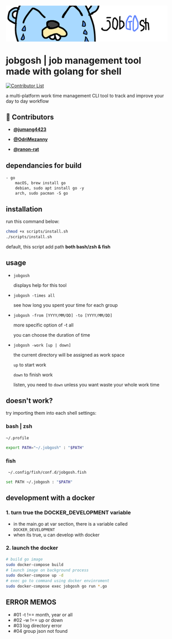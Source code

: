 <!-- DO NOT REMOVE - contributor_list:data:start:["jumang4423", "OdriMezanny", "ranon-rat"]:end -->

![README LOGO](_img/bk.png)
# jobgosh | job management tool made with golang for shell

[![Contributor List](https://github.com/jumang4423/jobgosh/actions/workflows/contributor_list.yml/badge.svg)](https://github.com/jumang4423/jobgosh/actions/workflows/contributor_list.yml)

a multi-platform work time management CLI tool to track and improve your day to day workflow

<!-- prettier-ignore-start -->
<!-- DO NOT REMOVE - contributor_list:start -->
## 👥 Contributors


- **[@jumang4423](https://github.com/jumang4423)**

- **[@OdriMezanny](https://github.com/OdriMezanny)**

- **[@ranon-rat](https://github.com/ranon-rat)**

<!-- DO NOT REMOVE - contributor_list:end -->
<!-- prettier-ignore-end -->


## dependancies for build

    - go 
        macOS, brew install go
        debian, sudo apt install go -y
        arch, sudo pacman -S go


## installation

run this command below:

```bash
chmod +x scripts/install.sh
./scripts/install.sh
```
default, this script add path **both bash/zsh & fish**

## usage

- ```jobgosh``` 

    displays help for this tool

- ```jobgosh -times all``` 

    see how long you spent your time for each group

- ```jobgosh -from [YYYY/MM/DD] -to [YYYY/MM/DD]``` 

    more specific option of -t all

    you can choose the duration of time

- ```jobgosh -work [up | down]```

    the current directory will be assigned as work space

    ```up``` to start work

    ```down``` to finish work

    listen, you need to ```down``` unless you want waste your whole work time


## doesn't work? 
try importing them into each shell settings:
### bash | zsh

``` ~/.profile ```

```bash
export PATH="~/.jobgosh" : "$PATH" 
```

### fish
    
``` ~/.config/fish/conf.d/jobgosh.fish```

```bash
set PATH ~/.jobgosh : "$PATH" 
```

## development with a docker

### 1. turn true the DOCKER_DEVELOPMENT variable
- in the main.go at var section, there is a variable called ```DOCKER_DEVELOPMENT```
- when its true, u can develop with docker

### 2. launch the docker

```bash
# build go image
sudo docker-compose build
# launch image on background process
sudo docker-compose up -d
# exec go to command using docker envinroment
sudo docker-compose exec jobgosh go run *.go
```


## ERROR MEMOS

- #01
    -t !== month, year or all
- #02
    -w !== up or down
- #03
    log directory error
- #04
    group json not found